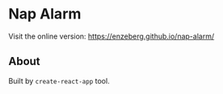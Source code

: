 # Nap Alarm
Visit the online version: https://enzeberg.github.io/nap-alarm/

## About
Built by `create-react-app` tool.

